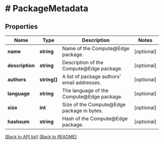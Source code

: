 # # PackageMetadata

## Properties

Name | Type | Description | Notes
------------ | ------------- | ------------- | -------------
**name** | **string** | Name of the Compute@Edge package. | [optional] 
**description** | **string** | Description of the Compute@Edge package. | [optional] 
**authors** | **string[]** | A list of package authors&#39; email addresses. | [optional] 
**language** | **string** | The language of the Compute@Edge package. | [optional] 
**size** | **int** | Size of the Compute@Edge package in bytes. | [optional] 
**hashsum** | **string** | Hash of the Compute@Edge package. | [optional] 


[[Back to API list]](../../README.md#endpoints) [[Back to README]](../../README.md)
